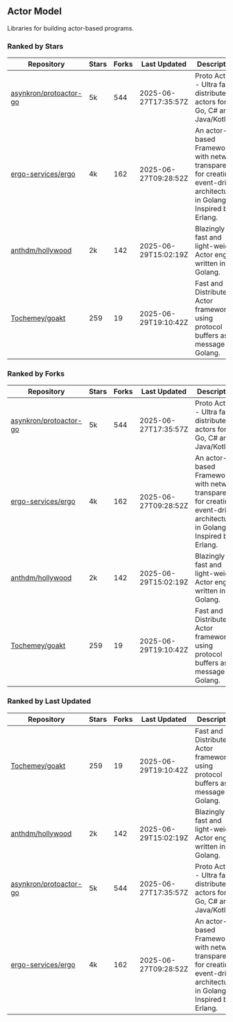 ## Actor Model

Libraries for building actor-based programs.

### Ranked by Stars

| Repository | Stars | Forks | Last Updated | Description | 
|------------|-------|-------|--------------|-------------|
| [asynkron/protoactor-go](https://github.com/asynkron/protoactor-go) | 5k | 544 | 2025-06-27T17:35:57Z |  Proto Actor - Ultra fast distributed actors for Go, C# and Java/Kotlin. |
| [ergo-services/ergo](https://github.com/ergo-services/ergo) | 4k | 162 | 2025-06-27T09:28:52Z |  An actor-based Framework with network transparency for creating event-driven architecture in Golang. Inspired by Erlang. |
| [anthdm/hollywood](https://github.com/anthdm/hollywood) | 2k | 142 | 2025-06-29T15:02:19Z |  Blazingly fast and light-weight Actor engine written in Golang. |
| [Tochemey/goakt](https://github.com/Tochemey/goakt) | 259 | 19 | 2025-06-29T19:10:42Z |  Fast and Distributed Actor framework using protocol buffers as message for Golang. |

### Ranked by Forks

| Repository | Stars | Forks | Last Updated | Description | 
|------------|-------|-------|--------------|-------------|
| [asynkron/protoactor-go](https://github.com/asynkron/protoactor-go) | 5k | 544 | 2025-06-27T17:35:57Z |  Proto Actor - Ultra fast distributed actors for Go, C# and Java/Kotlin. |
| [ergo-services/ergo](https://github.com/ergo-services/ergo) | 4k | 162 | 2025-06-27T09:28:52Z |  An actor-based Framework with network transparency for creating event-driven architecture in Golang. Inspired by Erlang. |
| [anthdm/hollywood](https://github.com/anthdm/hollywood) | 2k | 142 | 2025-06-29T15:02:19Z |  Blazingly fast and light-weight Actor engine written in Golang. |
| [Tochemey/goakt](https://github.com/Tochemey/goakt) | 259 | 19 | 2025-06-29T19:10:42Z |  Fast and Distributed Actor framework using protocol buffers as message for Golang. |

### Ranked by Last Updated

| Repository | Stars | Forks | Last Updated | Description | 
|------------|-------|-------|--------------|-------------|
| [Tochemey/goakt](https://github.com/Tochemey/goakt) | 259 | 19 | 2025-06-29T19:10:42Z |  Fast and Distributed Actor framework using protocol buffers as message for Golang. |
| [anthdm/hollywood](https://github.com/anthdm/hollywood) | 2k | 142 | 2025-06-29T15:02:19Z |  Blazingly fast and light-weight Actor engine written in Golang. |
| [asynkron/protoactor-go](https://github.com/asynkron/protoactor-go) | 5k | 544 | 2025-06-27T17:35:57Z |  Proto Actor - Ultra fast distributed actors for Go, C# and Java/Kotlin. |
| [ergo-services/ergo](https://github.com/ergo-services/ergo) | 4k | 162 | 2025-06-27T09:28:52Z |  An actor-based Framework with network transparency for creating event-driven architecture in Golang. Inspired by Erlang. |

